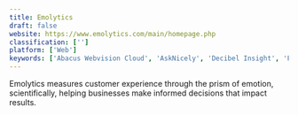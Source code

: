 ```yaml
---
title: Emolytics
draft: false 
website: https://www.emolytics.com/main/homepage.php
classification: ['']
platform: ['Web']
keywords: ['Abacus Webvision Cloud', 'AskNicely', 'Decibel Insight', 'ForeSee', 'Helpshift', 'HiConversion', 'Kustomer', 'MaritzCX', 'Medallia', 'Mi4biz', 'Now Interact', 'Opinionlab', 'Oracle CX', 'Oracle RightNow Engage', 'Pendo', 'ServiceDock', 'Sitecore', 'Smaply', 'Thunderhead ONE Engagement Hub', 'UserReplay']
---
```

Emolytics measures customer experience through the prism of emotion, scientifically, helping businesses make informed decisions that impact results.